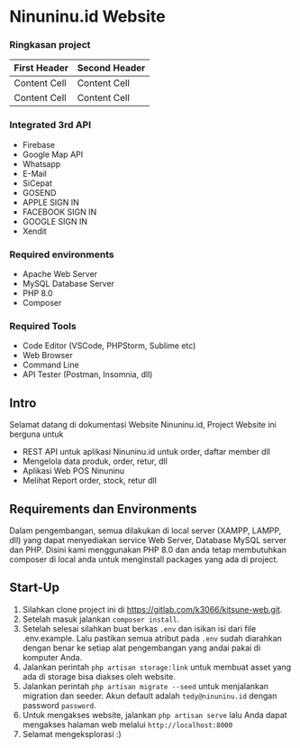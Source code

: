 # Ninuninu.id Website 
### Ringkasan project
<!-- | Nama         | Nilai               |
|--------------|---------------------|
| Tech Stack   | Laravel, CSS, JS, HTML, Bootstrap, JQuery|
| Tipe         | API, Admin & Landing Page|
| Endpoint API | /api | -->

| First Header  | Second Header |
| ------------- | ------------- |
| Content Cell  | Content Cell  |
| Content Cell  | Content Cell  |
### Integrated 3rd API

- Firebase
- Google Map API
- Whatsapp
- E-Mail
- SiCepat
- GOSEND
- APPLE SIGN IN
- FACEBOOK SIGN IN
- GOOGLE SIGN IN
- Xendit 

### Required environments

- Apache Web Server
- MySQL Database Server
- PHP 8.0
- Composer

### Required Tools
- Code Editor (VSCode, PHPStorm, Sublime etc)
- Web Browser
- Command Line
- API Tester (Postman, Insomnia, dll)

## Intro

Selamat datang di dokumentasi Website Ninuninu.id, Project Website ini berguna untuk
- REST API untuk aplikasi Ninuninu.id untuk order, daftar member dll
- Mengelola data produk, order, retur, dll
- Aplikasi Web POS Ninuninu
- Melihat Report order, stock, retur dll

## Requirements dan Environments

Dalam pengembangan, semua dilakukan di local server (XAMPP, LAMPP, dll) yang dapat menyediakan service Web Server, Database MySQL server dan PHP.
Disini kami menggunakan PHP 8.0 dan anda tetap membutuhkan composer di local anda untuk menginstall packages yang ada di project.


## Start-Up

1. Silahkan clone project ini di https://gitlab.com/k3066/kitsune-web.git.
2. Setelah masuk jalankan `composer install`.
3. Setelah selesai silahkan buat berkas `.env`  dan isikan isi dari file .env.example. Lalu pastikan semua atribut pada `.env` sudah diarahkan dengan benar ke setiap alat pengembangan yang andai pakai di komputer Anda.
5. Jalankan perintah `php artisan storage:link` untuk membuat asset yang ada di storage bisa diakses oleh website.
6. Jalankan perintah `php artisan migrate --seed` untuk menjalankan migration dan seeder. Akun default adalah `tedy@ninuninu.id` dengan password `password`.
7. Untuk mengakses website, jalankan `php artisan serve` lalu Anda dapat mengakses halaman web melalui `http://localhost:8000`
8. Selamat mengeksplorasi :)
